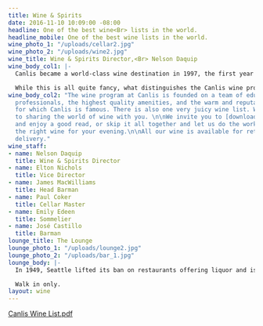 ```yaml
---
title: Wine & Spirits
date: 2016-11-10 10:09:00 -08:00
headline: One of the best wine<Br> lists in the world.
headline_mobile: One of the best wine lists in the world.
wine_photo_1: "/uploads/cellar2.jpg"
wine_photo_2: "/uploads/wine2.jpg"
wine_title: Wine & Spirits Director,<Br> Nelson Daquip
wine_body_col1: |-
  Canlis became a world-class wine destination in 1997, the first year of its twenty-three consecutive Wine Spectator Magazine Grand Awards. The restaurant is one of a handful in the world to be trusted with the honor for that length of time. In 2017, Canlis took home the James Beard award for <a href="https://seattle.eater.com/2017/5/2/15517450/james-beard-award-2017-canlis-wine" target="_blank">Outstanding Wine Program</a>. Since then, it has helped train four Master Sommeliers and nine advanced sommeliers. We’ve produced wines with Alois Kracher, Buty, Jean Milan, Hirsch, and Guiborat & Fils. We’ve routinely played hosts to the best winemakers and wineries in the world, like Château Latour, Grace Family, Penfolds, Cayuse, Piero Antinori, Angelo Gaja and Maria López de Heredia.

  While this is all quite fancy, what distinguishes the Canlis wine program and the sommeliers who run it is their singular ability to relate to other people, particularly those who just like to enjoy a bottle with dinner, and then move on.
wine_body_col2: "The wine program at Canlis is founded on a team of educated wine
  professionals, the highest quality amenities, and the warm and reputable service
  for which Canlis is famous. There is also one very juicy wine list. We look forward
  to sharing the world of wine with you. \n\nWe invite you to [download the list](https://canlis.com/uploads/winelist.pdf)
  and enjoy a good read, or skip it all together and let us do the work of finding
  the right wine for your evening.\n\nAll our wine is available for retail sale and
  delivery."
wine_staff:
- name: Nelson Daquip
  title: Wine & Spirits Director
- name: Elton Nichols
  title: Vice Director
- name: James MacWilliams
  title: Head Barman
- name: Paul Coker
  title: Cellar Master
- name: Emily Edeen
  title: Sommelier
- name: José Castillo
  title: Barman
lounge_title: The Lounge
lounge_photo_1: "/uploads/lounge2.jpg"
lounge_photo_2: "/uploads/bar_1.jpg"
lounge_body: |-
  In 1949, Seattle lifted its ban on restaurants offering liquor and issued Canlis the first license to sell.  With a live piano nightly and the best barman in town, a new era of the cocktail was born. Since then, as far as we’re concerned, it’s only gotten better.

  Walk in only.
layout: wine
---
```


[Canlis Wine List.pdf](/uploads/Canlis%20Wine%20List.pdf)